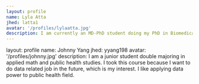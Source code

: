 ```yaml
---
layout: profile
name: Lyla Atta
jhed: latta1
avatar: '/profiles/lylaatta.jpg'
description: I am currently an MD-PhD student doing my PhD in Biomedical Engineering. I am interested systems biology and data science and am excited about how computational and mathematical methods can be used to understand complexity in disease. In my free time, I like to read, paint, and go to art and history museums.
---
```

layout: profile
name: Johnny Yang
jhed: yyang198
avatar: '/profiles/johnny.jpg'
description: I am a junior student double majoring in applied math and public health studies. I took this course because I want to do data related job in the future, which is my interest. I like applying data power to public health field. 
